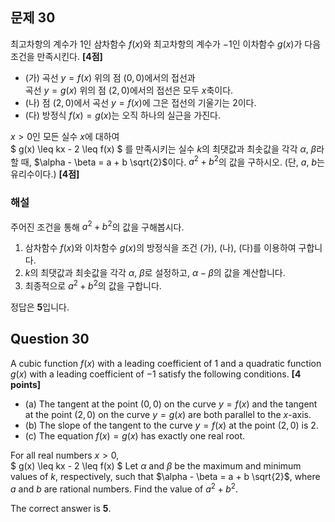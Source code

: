 ## 문제 30
최고차항의 계수가 1인 삼차함수 $f(x)$와 최고차항의 계수가 $-1$인 이차함수 $g(x)$가 다음 조건을 만족시킨다. **[4점]**

- (가) 곡선 $y = f(x)$ 위의 점 $(0, 0)$에서의 접선과  
  곡선 $y = g(x)$ 위의 점 $(2, 0)$에서의 접선은 모두 $x$축이다.
- (나) 점 $(2, 0)$에서 곡선 $y = f(x)$에 그은 접선의 기울기는 2이다.
- (다) 방정식 $f(x) = g(x)$는 오직 하나의 실근을 가진다.

$x > 0$인 모든 실수 $x$에 대하여  
$
g(x) \leq kx - 2 \leq f(x)
$
를 만족시키는 실수 $k$의 최댓값과 최솟값을 각각 $\alpha$, $\beta$라 할 때, $\alpha - \beta = a + b \sqrt{2}$이다. $a^2 + b^2$의 값을 구하시오. (단, $a$, $b$는 유리수이다.) **[4점]**

### 해설
주어진 조건을 통해 $a^2 + b^2$의 값을 구해봅시다.

1. 삼차함수 $f(x)$와 이차함수 $g(x)$의 방정식을 조건 (가), (나), (다)를 이용하여 구합니다.
2. $k$의 최댓값과 최솟값을 각각 $\alpha$, $\beta$로 설정하고, $\alpha - \beta$의 값을 계산합니다.
3. 최종적으로 $a^2 + b^2$의 값을 구합니다.

정답은 **5**입니다.

## Question 30
A cubic function $f(x)$ with a leading coefficient of 1 and a quadratic function $g(x)$ with a leading coefficient of $-1$ satisfy the following conditions. **[4 points]**

- (a) The tangent at the point $(0, 0)$ on the curve $y = f(x)$ and the tangent at the point $(2, 0)$ on the curve $y = g(x)$ are both parallel to the $x$-axis.
- (b) The slope of the tangent to the curve $y = f(x)$ at the point $(2, 0)$ is 2.
- (c) The equation $f(x) = g(x)$ has exactly one real root.

For all real numbers $x > 0$,  
$
g(x) \leq kx - 2 \leq f(x)
$
Let $\alpha$ and $\beta$ be the maximum and minimum values of $k$, respectively, such that $\alpha - \beta = a + b \sqrt{2}$, where $a$ and $b$ are rational numbers. Find the value of $a^2 + b^2$.

The correct answer is **5**.

